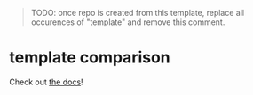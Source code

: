 > TODO: once repo is created from this template, replace all occurences of "template" and remove this comment.

# template comparison

Check out [the docs](https://github.com/choose-tech/astro-integration/blob/main/docs/comparisons.md)!